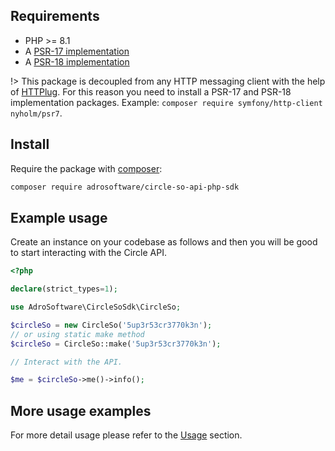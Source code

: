 ## Requirements

* PHP >= 8.1
* A [PSR-17 implementation](https://packagist.org/providers/psr/http-factory-implementation)
* A [PSR-18 implementation](https://packagist.org/providers/psr/http-client-implementation)

!> This package is decoupled from any HTTP messaging client with the help of [HTTPlug](https://httplug.io). For this reason you need to install a PSR-17 and PSR-18 implementation packages. Example: `composer require symfony/http-client nyholm/psr7`.

## Install

Require the package with [composer](https://getcomposer.org/):

```bash
composer require adrosoftware/circle-so-api-php-sdk
```

## Example usage

Create an instance on your codebase as follows and then you will be good to start interacting with the Circle API.

```php
<?php

declare(strict_types=1);

use AdroSoftware\CircleSoSdk\CircleSo;

$circleSo = new CircleSo('5up3r53cr3770k3n');
// or using static make method
$circleSo = CircleSo::make('5up3r53cr3770k3n');

// Interact with the API.

$me = $circleSo->me()->info();
```
## More usage examples

For more detail usage please refer to the [Usage](content/usage/configuration.md) section.